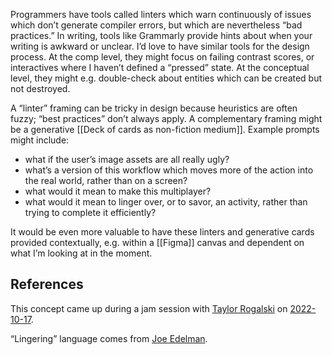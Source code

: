 Programmers have tools called linters which warn continuously of issues which don’t generate compiler errors, but which are nevertheless “bad practices.” In writing, tools like Grammarly provide hints about when your writing is awkward or unclear. I’d love to have similar tools for the design process. At the comp level, they might focus on failing contrast scores, or interactives where I haven’t defined a “pressed” state. At the conceptual level, they might e.g. double-check about entities which can be created but not destroyed.

A “linter” framing can be tricky in design because heuristics are often fuzzy; “best practices” don’t always apply. A complementary framing might be a generative [[Deck of cards as non-fiction medium]]. Example prompts might include:

- what if the user’s image assets are all really ugly?
- what’s a version of this workflow which moves more of the action into the real world, rather than on a screen?
- what would it mean to make this multiplayer?
- what would it mean to linger over, or to savor, an activity, rather than trying to complete it efficiently?

It would be even more valuable to have these linters and generative cards provided contextually, e.g. within a [[Figma]] canvas and dependent on what I’m looking at in the moment.

## References

This concept came up during a jam session with [Taylor Rogalski](https://notes.andymatuschak.org/zJ1oPk8Ys7AnZ1CyL2a6LvL) on [2022-10-17](https://notes.andymatuschak.org/zXo7QcfJxM2CxwSxUtVWs5u).

“Lingering” language comes from [Joe Edelman](https://notes.andymatuschak.org/zTXJ65qqaMUbMi95Ak4a3mu).